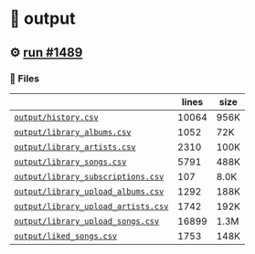 # 📝  output 

## ⚙️ [run #1489](https://github.com/jwenerd/ytm-dl/actions/runs/9541520859)

### 📁 Files

|                                                                         |lines|size|
|-------------------------------------------------------------------------|-----|----|
|[`output/history.csv` ](output/history.csv)                              |10064|956K|
|[`output/library_albums.csv` ](output/library_albums.csv)                |1052 |72K |
|[`output/library_artists.csv` ](output/library_artists.csv)              |2310 |100K|
|[`output/library_songs.csv` ](output/library_songs.csv)                  |5791 |488K|
|[`output/library_subscriptions.csv` ](output/library_subscriptions.csv)  |107  |8.0K|
|[`output/library_upload_albums.csv` ](output/library_upload_albums.csv)  |1292 |188K|
|[`output/library_upload_artists.csv` ](output/library_upload_artists.csv)|1742 |192K|
|[`output/library_upload_songs.csv` ](output/library_upload_songs.csv)    |16899|1.3M|
|[`output/liked_songs.csv` ](output/liked_songs.csv)                      |1753 |148K|